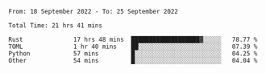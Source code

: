 <!--START_SECTION:waka-->

```text
From: 18 September 2022 - To: 25 September 2022

Total Time: 21 hrs 41 mins

Rust              17 hrs 48 mins  ███████████████████▓░░░░░   78.77 %
TOML              1 hr 40 mins    ██░░░░░░░░░░░░░░░░░░░░░░░   07.39 %
Python            57 mins         █░░░░░░░░░░░░░░░░░░░░░░░░   04.25 %
Other             54 mins         █░░░░░░░░░░░░░░░░░░░░░░░░   04.04 %
```

<!--END_SECTION:waka-->
